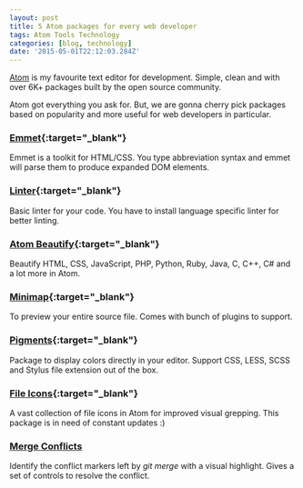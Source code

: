 ```yaml
---
layout: post
title: 5 Atom packages for every web developer
tags: Atom Tools Technology
categories: [blog, technology]
date: '2015-05-01T22:12:03.284Z'
---
```


[Atom](https://atom.io) is my favourite text editor for development. Simple, clean and with over 6K+ packages built by the open source community.

Atom got everything you ask for. But, we are gonna cherry pick packages based on popularity and more useful for web developers in particular.

### [Emmet](https://atom.io/packages/emmet){:target="\_blank"}

Emmet is a toolkit for HTML/CSS. You type abbreviation syntax and emmet will parse them to produce expanded DOM elements.

### [Linter](https://atom.io/packages/linter){:target="\_blank"}

Basic linter for your code. You have to install language specific linter for better linting.

### [Atom Beautify](https://atom.io/packages/atom-beautify){:target="\_blank"}

Beautify HTML, CSS, JavaScript, PHP, Python, Ruby, Java, C, C++, C# and a lot more in Atom.

### [Minimap](https://atom.io/packages/minimap){:target="\_blank"}

To preview your entire source file. Comes with bunch of plugins to support.

### [Pigments](https://atom.io/packages/pigments){:target="\_blank"}

Package to display colors directly in your editor. Support CSS, LESS, SCSS and Stylus file extension out of the box.

### [File Icons](https://atom.io/packages/file-icons){:target="\_blank"}

A vast collection of file icons in Atom for improved visual grepping. This package is in need of constant updates :)

### [Merge Conflicts](https://atom.io/packages/merge-conflicts)

Identify the conflict markers left by _git merge_ with a visual highlight. Gives a set of controls to resolve the conflict.
